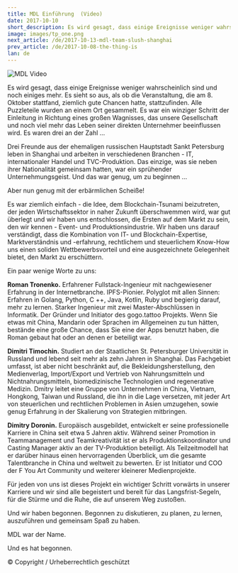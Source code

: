 ```yaml
---
title: MDL Einführung  (Video)
date: 2017-10-10
short_description: Es wird gesagt, dass einige Ereignisse weniger wahrscheinlich sind und noch einiges mehr.
image: images/tp_one.png
next_article: /de/2017-10-13-mdl-team-slush-shanghai
prev_article: /de/2017-10-08-the-thing-is
lan: de
---
```


![MDL Video](https://ipfs.io/ipfs/QmeqKazV19qNmysr6yfuxmVujN2wq6fzJqZUZhqSSCRo46")

Es wird gesagt, dass einige Ereignisse weniger wahrscheinlich sind und noch einiges mehr. Es sieht so aus, als ob die Veranstaltung, die am 8. Oktober stattfand, ziemlich gute Chancen hatte, stattzufinden. Alle Puzzleteile wurden an einem Ort gesammelt. Es war ein winziger Schritt der Einleitung in Richtung eines großen Wagnisses, das unsere Gesellschaft und noch viel mehr das Leben seiner direkten Unternehmer beeinflussen wird. Es waren drei an der Zahl ...

Drei Freunde aus der ehemaligen russischen Hauptstadt Sankt Petersburg leben in Shanghai und arbeiten in verschiedenen Branchen - IT, internationaler Handel und TVC-Produktion. Das einzige, was sie neben ihrer Nationalität gemeinsam hatten, war ein sprühender Unternehmungsgeist. Und das war genug, um zu beginnen ...

Aber nun genug mit der erbärmlichen Scheiße!

Es war ziemlich einfach - die Idee, dem Blockchain-Tsunami beizutreten, der jeden Wirtschaftssektor in naher Zukunft überschwemmen wird, war gut überlegt und wir haben uns entschlossen, die Ersten auf dem Markt zu sein, den wir kennen - Event- und Produktionsindustrie. Wir haben uns darauf verständigt, dass die Kombination von IT- und Blockchain-Expertise, Marktverständnis und -erfahrung, rechtlichem und steuerlichem Know-How uns einen soliden Wettbewerbsvorteil und eine ausgezeichnete Gelegenheit bietet, den Markt zu erschüttern.

Ein paar wenige Worte zu uns:

**Roman Tronenko.** Erfahrener Fullstack-Ingenieur mit nachgewiesener Erfahrung in der Internetbranche. IPFS-Pionier. Polyglot mit allen Sinnen: Erfahren in Golang, Python, C ++, Java, Kotlin, Ruby und begierig darauf, mehr zu lernen. Starker Ingenieur mit zwei Master-Abschlüssen in Informatik. Der Gründer und Initiator des gogo.tattoo Projekts. Wenn Sie etwas mit China, Mandarin oder Sprachen im Allgemeinen zu tun hätten, bestände eine große Chance, dass Sie eine der Apps benutzt haben, die Roman gebaut hat oder an denen er beteiligt war.

**Dimitri Timochin.** Studiert an der Staatlichen St. Petersburger Universität in Russland und lebend seit mehr als zehn Jahren in Shanghai. Das Fachgebiet umfasst, ist aber nicht beschränkt auf, die Bekleidungsherstellung, den Medienverlag, Import/Export und Vertrieb von Nahrungsmitteln und Nichtnahrungsmitteln, biomedizinische Technologien und regenerative Medizin. Dmitry leitet eine Gruppe von Unternehmen in China, Vietnam, Hongkong, Taiwan und Russland, die ihn in die Lage versetzen, mit jeder Art von steuerlichen und rechtlichen Problemen in Asien umzugehen, sowie genug Erfahrung in der Skalierung von Strategien mitbringen.

**Dimitry Doronin.** Europäisch ausgebildet, entwickelt er seine professionelle Karriere in China seit etwa 5 Jahren aktiv. Während seiner Promotion in Teammanagement und Teamkreativität ist er als Produktionskoordinator und Casting Manager aktiv an der TV-Produktion beteiligt. Als Teilzeitmodell hat er darüber hinaus einen hervorragenden Überblick, um die gesamte Talentbranche in China und weltweit zu bewerten. Er ist Initiator und COO der F You Art Community und weiterer kleinerer Medienprojekte.

Für jeden von uns ist dieses Projekt ein wichtiger Schritt vorwärts in unserer Karriere und wir sind alle begeistert und bereit für das Langsfrist-Segeln, für die Stürme und die Ruhe, die auf unserem Weg zustoßen.

Und wir haben begonnen. Begonnen zu diskutieren, zu planen, zu lernen, auszuführen und gemeinsam Spaß zu haben.

MDL war der Name.

Und es hat begonnen.

© Copyright / Urheberrechtlich geschützt
